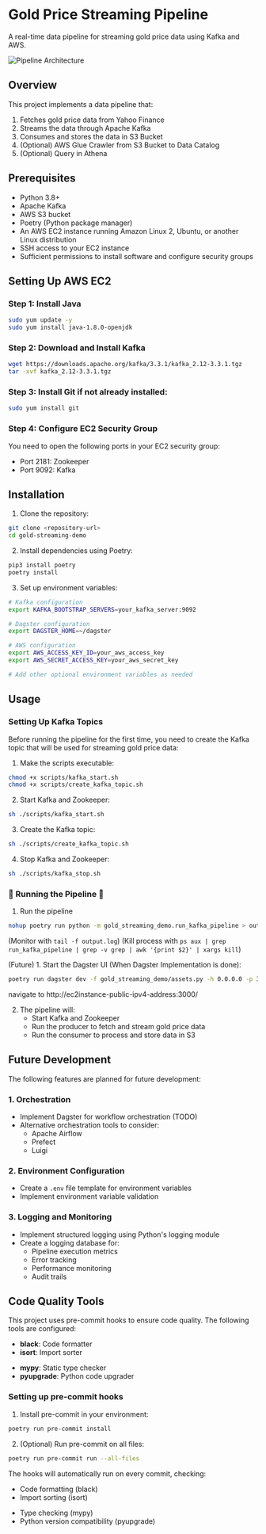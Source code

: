 # Gold Price Streaming Pipeline

A real-time data pipeline for streaming gold price data using Kafka and AWS.

![Pipeline Architecture](https://file.notion.so/f/f/dfde445b-a682-4c4a-8e17-3aa9ecc07c6c/01335b76-b0af-460b-9a3d-651ed199e7e3/image.png?table=block&id=1d10c130-b082-80e7-8464-f2c5366dff82&spaceId=dfde445b-a682-4c4a-8e17-3aa9ecc07c6c&expirationTimestamp=1744322400000&signature=7I963w80L57sYPW3qOEt8TsTsp610EorjZROqzAqlSE&downloadName=image.png)

## Overview

This project implements a data pipeline that:
1. Fetches gold price data from Yahoo Finance
2. Streams the data through Apache Kafka
3. Consumes and stores the data in S3 Bucket
4. (Optional) AWS Glue Crawler from S3 Bucket to Data Catalog
5. (Optional) Query in Athena

## Prerequisites

- Python 3.8+
- Apache Kafka
- AWS S3 bucket
- Poetry (Python package manager)
- An AWS EC2 instance running Amazon Linux 2, Ubuntu, or another Linux distribution
- SSH access to your EC2 instance
- Sufficient permissions to install software and configure security groups

## Setting Up AWS EC2

### Step 1: Install Java
```bash
sudo yum update -y
sudo yum install java-1.8.0-openjdk
```

### Step 2: Download and Install Kafka
```bash
wget https://downloads.apache.org/kafka/3.3.1/kafka_2.12-3.3.1.tgz
tar -xvf kafka_2.12-3.3.1.tgz
```

### Step 3: Install Git if not already installed:
```bash
sudo yum install git
```

### Step 4: Configure EC2 Security Group
You need to open the following ports in your EC2 security group:
- Port 2181: Zookeeper
- Port 9092: Kafka

## Installation

1. Clone the repository:
```bash
git clone <repository-url>
cd gold-streaming-demo
```

2. Install dependencies using Poetry:
```bash
pip3 install poetry
poetry install
```

3. Set up environment variables:
```bash
# Kafka configuration
export KAFKA_BOOTSTRAP_SERVERS=your_kafka_server:9092

# Dagster configuration
export DAGSTER_HOME=~/dagster

# AWS configuration
export AWS_ACCESS_KEY_ID=your_aws_access_key
export AWS_SECRET_ACCESS_KEY=your_aws_secret_key

# Add other optional environment variables as needed
```

## Usage

### Setting Up Kafka Topics

Before running the pipeline for the first time, you need to create the Kafka topic that will be used for streaming gold price data:

1. Make the scripts executable:
```bash
chmod +x scripts/kafka_start.sh
chmod +x scripts/create_kafka_topic.sh
```

2. Start Kafka and Zookeeper:
```bash
sh ./scripts/kafka_start.sh
```

3. Create the Kafka topic:
```bash
sh ./scripts/create_kafka_topic.sh
```

4. Stop Kafka and Zookeeper:
```bash
sh ./scripts/kafka_stop.sh
```

### 📌 Running the Pipeline 📌

1. Run the pipeline
```bash
nohup poetry run python -m gold_streaming_demo.run_kafka_pipeline > output.log 2>&1 &
```
(Monitor with `tail -f output.log`)
(Kill process with `ps aux | grep run_kafka_pipeline | grep -v grep | awk '{print $2}' | xargs kill`)

(Future) 1. Start the Dagster UI (When Dagster Implementation is done):
```bash
poetry run dagster dev -f gold_streaming_demo/assets.py -h 0.0.0.0 -p 3000
```
navigate to http://ec2instance-public-ipv4-address:3000/


2. The pipeline will:
   - Start Kafka and Zookeeper
   - Run the producer to fetch and stream gold price data
   - Run the consumer to process and store data in S3

## Future Development

The following features are planned for future development:

### 1. Orchestration
- Implement Dagster for workflow orchestration (TODO)
- Alternative orchestration tools to consider:
  - Apache Airflow
  - Prefect
  - Luigi

### 2. Environment Configuration
- Create a `.env` file template for environment variables
- Implement environment variable validation

### 3. Logging and Monitoring
- Implement structured logging using Python's logging module
- Create a logging database for:
  - Pipeline execution metrics
  - Error tracking
  - Performance monitoring
  - Audit trails


## Code Quality Tools

This project uses pre-commit hooks to ensure code quality. The following tools are configured:

- **black**: Code formatter
- **isort**: Import sorter
<!-- - **flake8**: Code linter with additional plugins:
  - flake8-docstrings
  - flake8-bugbear
  - flake8-comprehensions
  - flake8-simplify -->
- **mypy**: Static type checker
- **pyupgrade**: Python code upgrader

### Setting up pre-commit hooks

1. Install pre-commit in your environment:
```bash
poetry run pre-commit install
```

2. (Optional) Run pre-commit on all files:
```bash
poetry run pre-commit run --all-files
```

The hooks will automatically run on every commit, checking:
- Code formatting (black)
- Import sorting (isort)
<!-- - Code style and documentation (flake8) -->
- Type checking (mypy)
- Python version compatibility (pyupgrade)
